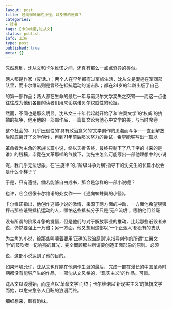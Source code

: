 ```yaml
---
layout: post
title: 通向蜘蛛巢的小径，以及来的是谁？
categories:
- 读书
tags: [卡尔维诺,沈从文]
status: publish
info: 上海
type: post
published: true
meta: {}
---
```



忽然想到，沈从文和卡尔维诺之间，还真有那么一点点奇异的类似。

两人都是作家（废话..）；两个人在早年都有过军旅生活，沈从文是混迹在军阀部队里，而卡尔维诺则是曾经在抵抗运动的游击队；都在24岁的年龄出版了自己

的第一部作品；两人都在生命的最后一年与诺贝尔文学奖失之交臂——而这一点也往往成为他们各自的读者们用来诟病诺贝尔权威性的论据。

然而，不同也是那么明显。沈从文三十年代起就开始了和‘左翼文学’的‘权威’的执拗的抗争，他用他的一部部作品，一篇篇文论为他心中文学的美，与当时席卷

整个社会的、几乎压倒性的‘具有政治意义的’文学创作的思潮而斗争——直到解放后彻底离开了文学创作，再到71年前后那次努力的尝试，希望能够写出一篇以

革命者为主角的家族长篇小说，终以夭折告终，最终只剩下了八千字的《来的是谁》的残稿，毕竟在文革那样的气候下，沈先生怎么可能写出一部他理想中的小说

呢，我几乎无法想象，在’主旋律‘的，’阶级斗争为纲‘指导下的沈先生的长篇小说会是什么个样子？

于是，只有遗憾，倘若能够自由成书，那会是怎样的一部小说呢？

也许，它会很像卡尔维诺的处女作——《通向蜘蛛巢的小径》。

卡尔维诺指出，他创作这部小说的激情，来源于两方面的冲动，一方面他希望狠狠抨击那些诋毁抵抗运动的人，哪怕这些抵抗分子只是’无产流氓‘，哪怕他们丝毫

没有所谓的阶级斗争的觉悟，但是他们的对于解放事业的推动，比起那些诋毁者来说，仍然要强上一万倍；另一方面，他又想用这部以’一个正派人‘都没有的支队

为主角的小说，给那些叫嚷着要用‘正确的政治原则’来指导创作的所谓‘’左翼文学’的鼓吹者一记响亮的耳光，完全罔顾那些所谓要创造正面形象的原则。必须

说，这部小说达到了他的目的。

如果环境允许，沈从文也许能在他创作生涯的最后，完成一部在漫长的中国革命时期都没有能够产生的作品，一部沈从文风格的，“现实主义”的作品。可惜。

沈从文以浪漫始，而差点以’革命文学‘而终；卡尔维诺以’新现实主义‘的抵抗文学而始，以愈来愈令人目眩的浪漫而终。

细细想来，颇有韵味。


